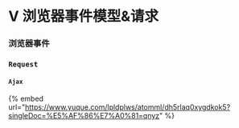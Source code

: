 # V 浏览器事件模型&请求

### 浏览器事件



### `Request`

#### `Ajax`





&#x20;









{% embed url="https://www.yuque.com/lpldplws/atomml/dh5rlaq0xygdkok5?singleDoc=%E5%AF%86%E7%A0%81=qnyz" %}

